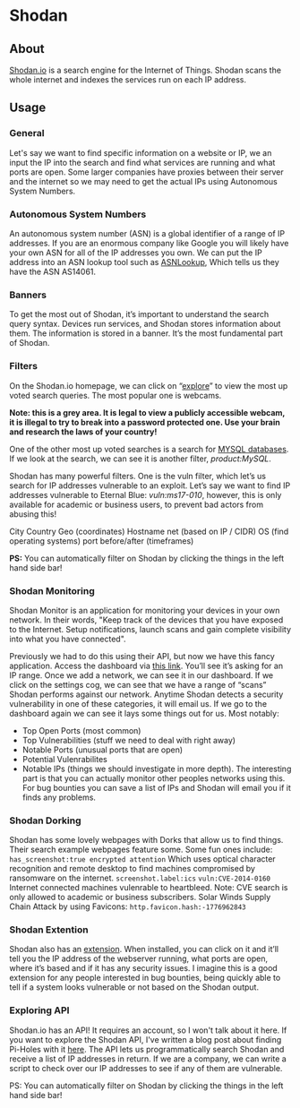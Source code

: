 # Shodan

## About

[Shodan.io](https://www.shodan.io/) is a search engine for the Internet of Things. Shodan scans the whole internet and indexes the services run on each IP address.&#x20;

## Usage

### General

Let's say we want to find specific information on a website or IP, we an input the IP into the search and find what services are running and what ports are open. Some larger companies have proxies between their server and the internet so we may need to get the actual IPs using Autonomous System Numbers.

### Autonomous System Numbers

An autonomous system number (ASN) is a global identifier of a range of IP addresses. If you are an enormous company like Google you will likely have your own ASN for all of the IP addresses you own. We can put the IP address into an ASN lookup tool such as [ASNLookup](http://asnlookup.com/lookup), Which tells us they have the ASN AS14061.

### Banners

To get the most out of Shodan, it’s important to understand the search query syntax. Devices run services, and Shodan stores information about them. The information is stored in a banner. It’s the most fundamental part of Shodan.

### Filters

On the Shodan.io homepage, we can click on “[explore](https://www.shodan.io/explore)” to view the most up voted search queries. The most popular one is webcams.&#x20;

**Note: this is a grey area. It is legal to view a publicly accessible webcam, it is illegal to try to break into a password protected one. Use your brain and research the laws of your country!**&#x20;

One of the other most up voted searches is a search for [MYSQL databases](https://www.shodan.io/search?query=product%3AMySQL). If we look at the search, we can see it is another filter, _product:MySQL_.

Shodan has many powerful filters. One is the vuln filter, which let’s us search for IP addresses vulnerable to an exploit. Let’s say we want to find IP addresses vulnerable to Eternal Blue: _vuln:ms17-010_, however, this is only available for academic or business users, to prevent bad actors from abusing this!

City Country Geo (coordinates) Hostname net (based on IP / CIDR) OS (find operating systems) port before/after (timeframes)

**PS:** You can automatically filter on Shodan by clicking the things in the left hand side bar!

### Shodan Monitoring

Shodan Monitor is an application for monitoring your devices in your own network. In their words, "Keep track of the devices that you have exposed to the Internet. Setup notifications, launch scans and gain complete visibility into what you have connected".&#x20;

Previously we had to do this using their API, but now we have this fancy application. Access the dashboard via [this link](https://monitor.shodan.io/dashboard). You’ll see it’s asking for an IP range. Once we add a network, we can see it in our dashboard. If we click on the settings cog, we can see that we have a range of “scans” Shodan performs against our network. Anytime Shodan detects a security vulnerability in one of these categories, it will email us. If we go to the dashboard again we can see it lays some things out for us. Most notably:

* Top Open Ports (most common)
* Top Vulnerabilities (stuff we need to deal with right away)
* Notable Ports (unusual ports that are open)
* Potential Vulenrabilites
* Notable IPs (things we should investigate in more depth). The interesting part is that you can actually monitor other peoples networks using this. For bug bounties you can save a list of IPs and Shodan will email you if it finds any problems.

### Shodan Dorking

Shodan has some lovely webpages with Dorks that allow us to find things. Their search example webpages feature some. Some fun ones include: `has_screenshot:true encrypted attention` Which uses optical character recognition and remote desktop to find machines compromised by ransomware on the internet. `screenshot.label:ics` `vuln:CVE-2014-0160` Internet connected machines vulenrable to heartbleed. Note: CVE search is only allowed to academic or business subscribers. Solar Winds Supply Chain Attack by using Favicons: `http.favicon.hash:-1776962843`

### Shodan Extention

Shodan also has an [extension](https://chrome.google.com/webstore/detail/shodan/jjalcfnidlmpjhdfepjhjbhnhkbgleap). When installed, you can click on it and it’ll tell you the IP address of the webserver running, what ports are open, where it’s based and if it has any security issues. I imagine this is a good extension for any people interested in bug bounties, being quickly able to tell if a system looks vulnerable or not based on the Shodan output.

### Exploring API

Shodan.io has an API! It requires an account, so I won't talk about it here. If you want to explore the Shodan API, I've written a blog post about finding Pi-Holes with it [here](https://github.com/beesecurity/How-I-Hacked-Your-Pi-Hole/blob/master/README.md). The API lets us programmatically search Shodan and receive a list of IP addresses in return. If we are a company, we can write a script to check over our IP addresses to see if any of them are vulnerable.

PS: You can automatically filter on Shodan by clicking the things in the left hand side bar!
